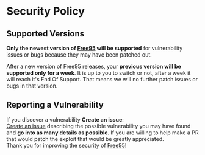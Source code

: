 # Security Policy

## Supported Versions

**Only the newest version of [Free95](https://github.com/Versoft-Software/Free95) will be supported** for vulnerability issues or bugs because they may have been patched out.

After a new version of Free95 releases, your **previous version will be supported only for a week**. It is up to you to switch or not, after a week it will reach it's End Of Support. That means we will no further patch issues or bugs in that version.

## Reporting a Vulnerability

If you discover a vulnerability **Create an issue**:  
[Create an issue](https://github.com/Versoft-Software/Free95/issues) describing the possible vulnerability you may have found and **go into as many details as possible**. If you are willing to help make a PR that would patch the exploit that would be greatly appreciated.  
Thank you for improving the security of [Free95](https://github.com/Versoft-Software/Free95)!
